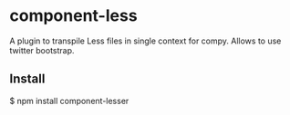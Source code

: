 # component-less

A plugin to transpile Less files in single context for compy. Allows to use twitter bootstrap.

## Install

$ npm install component-lesser



